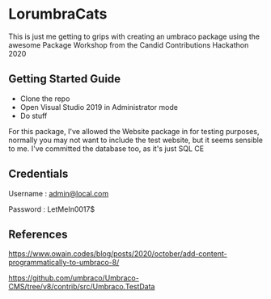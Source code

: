 # LorumbraCats 
This is just me getting to grips with creating an umbraco package using the awesome Package Workshop from the Candid Contributions Hackathon 2020

## Getting Started Guide

 - Clone the repo 
 - Open Visual Studio 2019 in Administrator mode
 - Do stuff


For this package, I've allowed the Website package in for testing purposes, normally you may not want to include the test website, but it seems sensible to me. I've committed the database too, as it's just SQL CE

## Credentials 

Username : admin@local.com

Password : LetMeIn0017$






## References
https://www.owain.codes/blog/posts/2020/october/add-content-programmatically-to-umbraco-8/

https://github.com/umbraco/Umbraco-CMS/tree/v8/contrib/src/Umbraco.TestData